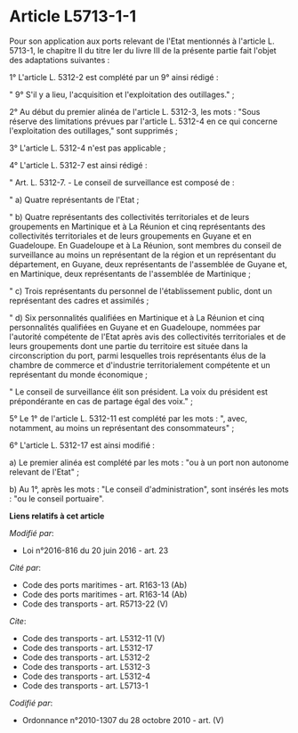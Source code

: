 # Article L5713-1-1

Pour son application aux ports relevant de l'Etat mentionnés à l'article L. 5713-1, le chapitre II du titre Ier du livre III
de la présente partie fait l'objet des adaptations suivantes : 

1° L'article L. 5312-2 est complété par un 9° ainsi rédigé : 

" 9° S'il y a lieu, l'acquisition et l'exploitation des outillages." ; 

2° Au début du premier alinéa de l'article L. 5312-3, les mots : "Sous réserve des limitations prévues par l'article L.
5312-4 en ce qui concerne l'exploitation des outillages," sont supprimés ; 

3° L'article L. 5312-4 n'est pas applicable ; 

4° L'article L. 5312-7 est ainsi rédigé : 

" Art. L. 5312-7. - Le conseil de surveillance est composé de : 

" a) Quatre représentants de l'Etat ; 

" b) Quatre représentants des collectivités territoriales et de leurs groupements en Martinique et à La Réunion et cinq
représentants des collectivités territoriales et de leurs groupements en Guyane et en Guadeloupe. En Guadeloupe et à La
Réunion, sont membres du conseil de surveillance au moins un représentant de la région et un représentant du département, en
Guyane, deux représentants de l'assemblée de Guyane et, en Martinique, deux représentants de l'assemblée de Martinique ; 

" c) Trois représentants du personnel de l'établissement public, dont un représentant des cadres et assimilés ; 

" d) Six personnalités qualifiées en Martinique et à La Réunion et cinq personnalités qualifiées en Guyane et en Guadeloupe,
nommées par l'autorité compétente de l'Etat après avis des collectivités territoriales et de leurs groupements dont une
partie du territoire est située dans la circonscription du port, parmi lesquelles trois représentants élus de la chambre de
commerce et d'industrie territorialement compétente et un représentant du monde économique ; 

" Le conseil de surveillance élit son président. La voix du président est prépondérante en cas de partage égal des voix." ; 

5° Le 1° de l'article L. 5312-11 est complété par les mots : ", avec, notamment, au moins un représentant des
consommateurs" ; 

6° L'article L. 5312-17 est ainsi modifié : 

a) Le premier alinéa est complété par les mots : "ou à un port non autonome relevant de l'Etat" ; 

b) Au 1°, après les mots : "Le conseil d'administration", sont insérés les mots : "ou le conseil portuaire".

**Liens relatifs à cet article**

_Modifié par_:

  - Loi n°2016-816 du 20 juin 2016 - art. 23

_Cité par_:

  - Code des ports maritimes - art. R163-13 (Ab)
  - Code des ports maritimes - art. R163-14 (Ab)
  - Code des transports - art. R5713-22 (V)

_Cite_:

  - Code des transports - art. L5312-11 (V)
  - Code des transports - art. L5312-17
  - Code des transports - art. L5312-2
  - Code des transports - art. L5312-3
  - Code des transports - art. L5312-4
  - Code des transports - art. L5713-1

_Codifié par_:

  - Ordonnance n°2010-1307 du 28 octobre 2010 - art. (V)
